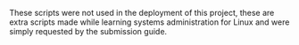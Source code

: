 These scripts were not used in the deployment of this project, these are extra scripts made while learning systems administration for Linux and were simply requested by the submission guide.
